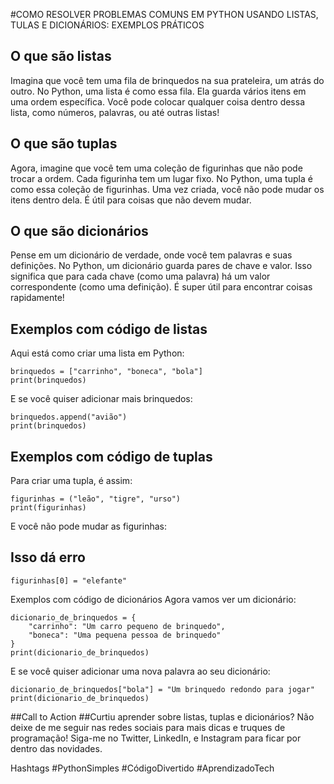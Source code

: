 #COMO RESOLVER PROBLEMAS COMUNS EM PYTHON USANDO LISTAS, TULAS E DICIONÁRIOS: EXEMPLOS PRÁTICOS

## O que são listas
Imagina que você tem uma fila de brinquedos na sua prateleira, um atrás do outro. No Python, uma lista é como essa fila. Ela guarda vários itens em uma ordem específica. Você pode colocar qualquer coisa dentro dessa lista, como números, palavras, ou até outras listas!

## O que são tuplas
Agora, imagine que você tem uma coleção de figurinhas que não pode trocar a ordem. Cada figurinha tem um lugar fixo. No Python, uma tupla é como essa coleção de figurinhas. Uma vez criada, você não pode mudar os itens dentro dela. É útil para coisas que não devem mudar.

## O que são dicionários
Pense em um dicionário de verdade, onde você tem palavras e suas definições. No Python, um dicionário guarda pares de chave e valor. Isso significa que para cada chave (como uma palavra) há um valor correspondente (como uma definição). É super útil para encontrar coisas rapidamente!

## Exemplos com código de listas
Aqui está como criar uma lista em Python:

    brinquedos = ["carrinho", "boneca", "bola"]
    print(brinquedos)
E se você quiser adicionar mais brinquedos:

    brinquedos.append("avião")
    print(brinquedos)
## Exemplos com código de tuplas
Para criar uma tupla, é assim:

    figurinhas = ("leão", "tigre", "urso")
    print(figurinhas)
E você não pode mudar as figurinhas:

## Isso dá erro
    figurinhas[0] = "elefante"
Exemplos com código de dicionários
Agora vamos ver um dicionário:

    dicionario_de_brinquedos = {
        "carrinho": "Um carro pequeno de brinquedo",
        "boneca": "Uma pequena pessoa de brinquedo"
    }
    print(dicionario_de_brinquedos)
E se você quiser adicionar uma nova palavra ao seu dicionário:

    dicionario_de_brinquedos["bola"] = "Um brinquedo redondo para jogar"
    print(dicionario_de_brinquedos)

##Call to Action
##Curtiu aprender sobre listas, tuplas e dicionários? Não deixe de me seguir nas redes sociais para mais dicas e truques de programação! Siga-me no Twitter, LinkedIn, e Instagram para ficar por dentro das novidades.

Hashtags
#PythonSimples #CódigoDivertido #AprendizadoTech

